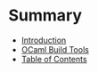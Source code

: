 # Summary

* [Introduction](README.md)
* [OCaml Build Tools](ocaml_build_tools.md)
* [Table of Contents](SUMMARY.md)

